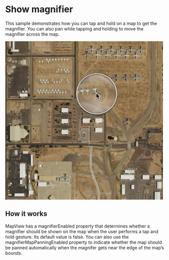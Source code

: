 # Show magnifier

This sample demonstrates how you can tap and hold on a map to get the
magnifier. You can also pan while tapping and holding to move the
magnifier across the map.

![](screenshot.png)

## How it works

MapView has a magnifierEnabled property that determines whether a
magnifier should be shown on the map when the user performs a tap and
hold gesture. Its default value is false. You can also use the
magnifierMapPanningEnabled property to indicate whether the map should
be panned automatically when the magnifer gets near the edge of the
map’s bounds.
